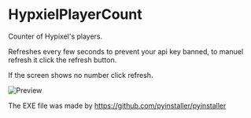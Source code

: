 # HypxielPlayerCount

Counter of Hypixel's players.

Refreshes every few seconds to prevent your api key banned, to manuel refresh it click the refresh button.

If the screen shows no number click refresh.

![Preview](https://i.postimg.cc/C1WHSPT4/image.png)

The EXE file was made by https://github.com/pyinstaller/pyinstaller
